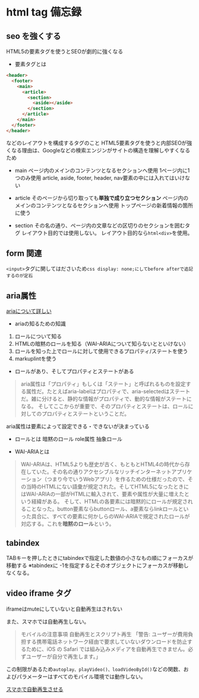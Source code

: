 # html tag 備忘録

## seo を強くする

HTML5の要素タグを使うとSEOが劇的に強くなる

- 要素タグとは

```html
<header>
  <footer>
    <main>
      <article>
        <section>
          <aside></aside>
        </section>
      </article>
    </main>
  </footer>
</header>
```

などのレイアウトを構成するタグのこと
HTML5要素タグを使うと内部SEOが強くなる理由は、Googleなどの検索エンジンがサイトの構造を理解しやすくなるため

- main
  ページ内のメインのコンテンツとなるセクションへ使用
  1ページ内に1つのみ使用
  article, aside, footer, header, nav要素の中には入れてはいけない

- article
  そのページから切り取っても**単独で成り立つセクション**
  ページ内のメインのコンテンツとなるセクションへ使用
  トップページの新着情報の箇所に使う

- section
  その名の通り、ページ内の文章などの区切りのセクションを囲むタグ
  レイアウト目的では使用しない。
  レイアウト目的なら`html<div>`を使用。

## form 関連

`<input>`タグに関してはださいため`css display: none;にしてbefore afterで追記するのが定石`

## aria属性

[ariaについて詳しい](https://zenn.dev/yusukehirao/articles/e3512a58df58fd)

- ariaの知るための知識

1. ロールについて知る
2. HTMLの暗黙のロールを知る（WAI-ARIAについて知らないとといけない）
3. ロールを知った上でロールに対して使用できるプロパティ/ステートを使う
4. markuplintを使う

- ロールがあり、そしてプロパティとステートがある

>aria属性は「プロパティ」もしくは「ステート」と呼ばれるものを設定する属性だ。たとえばaria-labelはプロパティで、aria-selectedはステートだ。雑に分けると、静的な情報がプロパティで、動的な情報がステートになる。
>そしてここからが重要で、そのプロパティとステートは、ロールに対してのプロパティとステートということだ。

aria属性は要素によって設定できる・できないが決まっている

- ロールとは
暗黙のロール
role属性
抽象ロール


- WAI-ARIAとは
>WAI-ARIAは、HTML5よりも歴史が古く、もともとHTML4の時代から存在していた。その名の通りアクセシブルなリッチインターネットアプリケーション（つまり今でいうWebアプリ）を作るための仕様だったので、その当時のHTMLにない語彙が規定された。そしてHTML5になったときにはWAI-ARIAの一部がHTMLに輸入されて、要素や属性が大量に増えたという経緯がある。
そして、HTMLの各要素には暗黙的にロールが規定されることなった。button要素ならbuttonロール、a要素ならlinkロールといった具合に、すべての要素に何かしらのWAI-ARIAで規定されたロールが対応する。これを**暗黙のロール**という。


## tabindex

TABキーを押したときにtabindexで指定した数値の小さなもの順にフォーカスが移動する
※tabindexに -1を指定するとそのオブジェクトにフォーカスが移動しなくなる。

## video iframe タグ

iframeはmuteにしていないと自動再生はされない

また、スマホでは自動再生しない。
>モバイルの注意事項
>自動再生とスクリプト再生
>「警告: ユーザーが費用負担する携帯電話ネットワーク経由で要求していないダウンロードを防止するために、iOS の Safari では組み込みメディアを自動再生できません。必ずユーザーが自分で再生します。」

この制限があるため`autoplay、playVideo()、loadVideoById()`などの関数、およびパラメーターはすべてのモバイル環境では動作しない。

[スマホで自動再生させる](https://www.evoworx.co.jp/blog/video-autoplay/)


